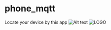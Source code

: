 # phone_mqtt
Locate your device by this app
<img
  src="https://github.com/KrzysztofSwierkowski/phone_mqtt/blob/master/assets/background.png"
  alt="Alt text"
  title="Optional title"
  style="display: inline-block; margin: 0 auto; max-width: 300px">
![LOGO](https://github.com/KrzysztofSwierkowski/phone_mqtt/blob/master/assets/background.png)
